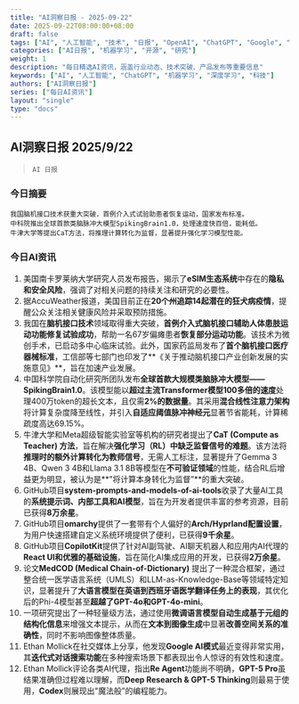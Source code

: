 ```yaml
---
title: "AI洞察日报 - 2025-09-22"
date: 2025-09-22T08:00:00+08:00
draft: false
tags: ["AI", "人工智能", "技术", "日报", "OpenAI", "ChatGPT", "Google", "谷歌", "微软", "Microsoft", "Meta", "Facebook", "机器学习", "深度学习", "开源", "GitHub", "研究", "学术"]
categories: ["AI日报", "机器学习", "开源", "研究"]
weight: 1
description: "每日精选AI资讯，涵盖行业动态、技术突破、产品发布等重要信息"
keywords: ["AI", "人工智能", "ChatGPT", "机器学习", "深度学习", "科技"]
authors: ["AI洞察日报"]
series: ["每日AI资讯"]
layout: "single"
type: "docs"
---
```


## AI洞察日报 2025/9/22

>  `AI 日报` 



### **今日摘要**

```
我国脑机接口技术获重大突破，首例介入式试验助患者恢复运动，国家发布标准。
中科院推出全球首款类脑脉冲大模型SpikingBrain1.0，处理速度快百倍，能耗低。
牛津大学等提出CaT方法，将推理计算转化为监督，显著提升强化学习模型性能。
```



### **今日AI资讯**

1.  美国南卡罗莱纳大学研究人员发布报告，揭示了**eSIM生态系统**中存在的**隐私和安全风险**，强调了对相关问题的持续关注和研究的必要性。
2.  据AccuWeather报道，美国目前正在**20个州追踪14起潜在的狂犬病疫情**，提醒公众关注相关健康风险并采取预防措施。
3.  我国在**脑机接口技术**领域取得重大突破，**首例介入式脑机接口辅助人体患肢运动功能修复试验成功**，帮助一名67岁偏瘫患者**恢复部分运动功能**。该技术为微创手术，已启动多中心临床试验。此外，国家药监局发布了**首个脑机接口医疗器械标准**，工信部等七部门也印发了**《关于推动脑机接口产业创新发展的实施意见》**，旨在加速产业发展。
4.  中国科学院自动化研究所团队发布**全球首款大规模类脑脉冲大模型——SpikingBrain1.0**。该模型能以**超过主流Transformer模型100多倍的速度**处理400万token的超长文本，且仅需**2%的数据量**。其采用**混合线性注意力架构**将计算复杂度降至线性，并引入**自适应阈值脉冲神经元**显著节省能耗，计算稀疏度高达69.15%。
5.  牛津大学和Meta超级智能实验室等机构的研究者提出了**CaT (Compute as Teacher) 方法**，旨在解决**强化学习（RL）中缺乏监督信号的难题**。该方法将**推理时的额外计算转化为教师信号**，无需人工标注，显著提升了Gemma 3 4B、Qwen 3 4B和Llama 3.1 8B等模型在**不可验证领域**的性能，结合RL后增益更为明显，被认为是**"将计算本身转化为监督”**的重大突破。
6.  GitHub项目**system-prompts-and-models-of-ai-tools**收录了大量AI工具的**系统提示词、内部工具和AI模型**，旨在为开发者提供丰富的参考资源，目前已获得**8万余星**。
7.  GitHub项目**omarchy**提供了一套带有个人偏好的**Arch/Hyprland配置设置**，为用户快速搭建自定义系统环境提供了便利，已获得**9千余星**。
8.  GitHub项目**CopilotKit**提供了针对AI副驾驶、AI聊天机器人和应用内AI代理的**React UI和优雅的基础设施**，旨在简化AI集成应用的开发，已获得**2万余星**。
9.  论文**MedCOD (Medical Chain-of-Dictionary)** 提出了一种混合框架，通过整合统一医学语言系统（UMLS）和LLM-as-Knowledge-Base等领域特定知识，显著提升了**大语言模型在英语到西班牙语医学翻译任务上的表现**，其优化后的Phi-4模型甚至**超越了GPT-4o和GPT-4o-mini**。
10. 一项研究提出了一种轻量级方法，通过使用**微调语言模型自动生成基于元组的结构化信息**来增强文本提示，从而在**文本到图像生成**中显著**改善空间关系的准确性**，同时不影响图像整体质量。
11. Ethan Mollick在社交媒体上分享，他发现**Google AI模式**最近变得非常实用，其**迭代式对话搜索功能**在多种搜索场景下都表现出令人惊讶的有效性和速度。
12. Ethan Mollick评论各类AI代理，指出**Re Agent**功能尚不明确，**GPT-5 Pro**虽结果准确但过程难以理解，而**Deep Research & GPT-5 Thinking**则最易于使用，**Codex**则展现出"魔法般”的编程能力。